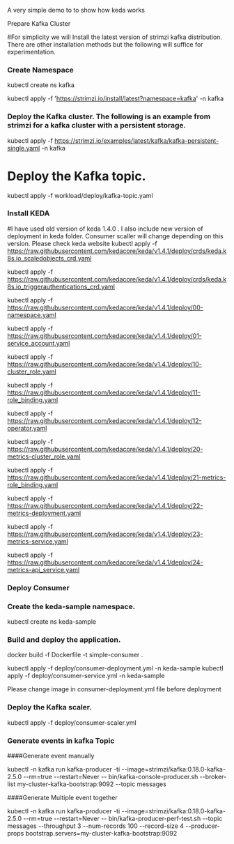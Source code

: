 A very simple demo to to show how keda works

Prepare Kafka Cluster

#For simplicity we will Install the latest version of strimzi kafka distribution. There are other installation methods but the following will suffice for experimentation.

### Create Namespace
kubectl create ns kafka

kubectl apply -f 'https://strimzi.io/install/latest?namespace=kafka' -n kafka

### Deploy the Kafka cluster. The following is an example from strimzi for a kafka cluster with a persistent storage.
kubectl apply -f https://strimzi.io/examples/latest/kafka/kafka-persistent-single.yaml -n kafka 


# Deploy the Kafka topic.
kubectl apply -f workload/deploy/kafka-topic.yaml

### Install KEDA
#I have used old version of keda 1.4.0 . I also include new version of deployment in keda folder. Consumer scaller will change depending on this version. Please check keda website
kubectl apply -f https://raw.githubusercontent.com/kedacore/keda/v1.4.1/deploy/crds/keda.k8s.io_scaledobjects_crd.yaml

kubectl apply -f https://raw.githubusercontent.com/kedacore/keda/v1.4.1/deploy/crds/keda.k8s.io_triggerauthentications_crd.yaml

kubectl apply -f https://raw.githubusercontent.com/kedacore/keda/v1.4.1/deploy/00-namespace.yaml

kubectl apply -f https://raw.githubusercontent.com/kedacore/keda/v1.4.1/deploy/01-service_account.yaml

kubectl apply -f https://raw.githubusercontent.com/kedacore/keda/v1.4.1/deploy/10-cluster_role.yaml

kubectl apply -f https://raw.githubusercontent.com/kedacore/keda/v1.4.1/deploy/11-role_binding.yaml

kubectl apply -f https://raw.githubusercontent.com/kedacore/keda/v1.4.1/deploy/12-operator.yaml

kubectl apply -f https://raw.githubusercontent.com/kedacore/keda/v1.4.1/deploy/20-metrics-cluster_role.yaml

kubectl apply -f https://raw.githubusercontent.com/kedacore/keda/v1.4.1/deploy/21-metrics-role_binding.yaml

kubectl apply -f https://raw.githubusercontent.com/kedacore/keda/v1.4.1/deploy/22-metrics-deployment.yaml

kubectl apply -f https://raw.githubusercontent.com/kedacore/keda/v1.4.1/deploy/23-metrics-service.yaml

kubectl apply -f https://raw.githubusercontent.com/kedacore/keda/v1.4.1/deploy/24-metrics-api_service.yaml

### Deploy Consumer
### Create the keda-sample namespace. 
kubectl create ns keda-sample

### Build and deploy the application.
docker build -f Dockerfile -t simple-consumer .

kubectl apply -f deploy/consumer-deployment.yml -n keda-sample
kubectl apply -f deploy/consumer-service.yml -n keda-sample

Please change image in consumer-deployment.yml file before deployment

### Deploy the Kafka scaler.
kubectl apply -f deploy/consumer-scaler.yml


### Generate events in kafka Topic

####Generate event manually 

kubectl -n kafka run kafka-producer -ti --image=strimzi/kafka:0.18.0-kafka-2.5.0 --rm=true --restart=Never -- bin/kafka-console-producer.sh --broker-list my-cluster-kafka-bootstrap:9092 --topic messages

####Generate Multiple event together

kubectl -n kafka run kafka-producer -ti --image=strimzi/kafka:0.18.0-kafka-2.5.0 --rm=true --restart=Never -- bin/kafka-producer-perf-test.sh --topic messages --throughput 3 --num-records 100 --record-size 4 --producer-props bootstrap.servers=my-cluster-kafka-bootstrap:9092

